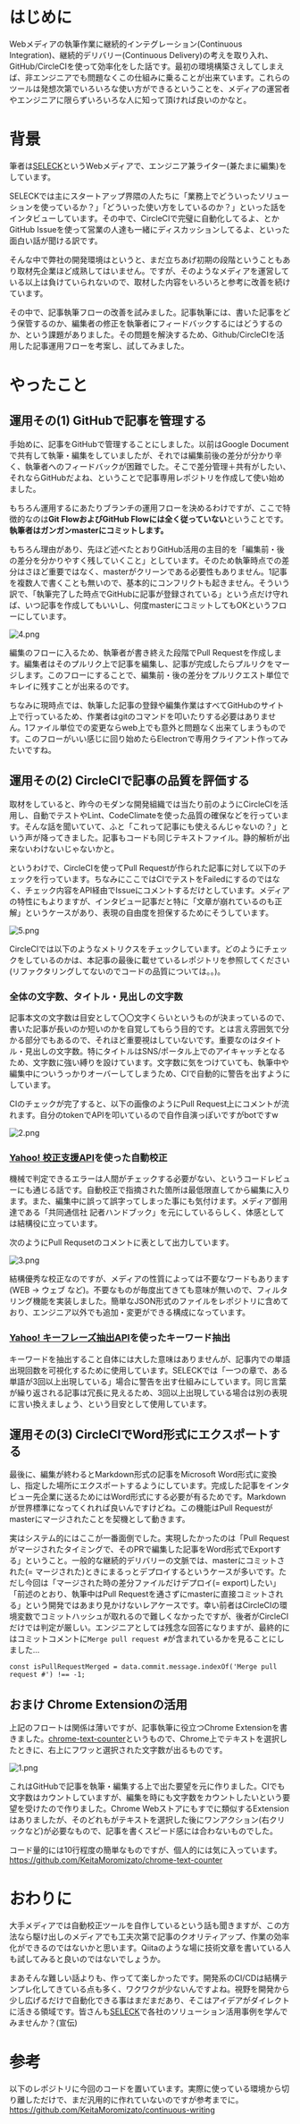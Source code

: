 
# はじめに
Webメディアの執筆作業に継続的インテグレーション(Continuous Integration)、継続的デリバリー(Continuous Delivery)の考えを取り入れ、GitHub/CircleCIを使って効率化をした話です。最初の環境構築さえしてしまえば、非エンジニアでも問題なくこの仕組みに乗ることが出来ています。これらのツールは発想次第でいろいろな使い方ができるということを、メディアの運営者やエンジニアに限らずいろいろな人に知って頂ければ良いのかなと。

# 背景
筆者は[SELECK](https://seleck.cc/top)というWebメディアで、エンジニア兼ライター(兼たまに編集)をしています。

SELECKでは主にスタートアップ界隈の人たちに「業務上でどういったソリューションを使っているか？」「どういった使い方をしているのか？」といった話をインタビューしています。その中で、CircleCIで完璧に自動化してるよ、とかGitHub Issueを使って営業の人達も一緒にディスカッションしてるよ、といった面白い話が聞ける訳です。

そんな中で弊社の開発環境はというと、まだ立ちあげ初期の段階ということもあり取材先企業ほど成熟してはいません。ですが、そのようなメディアを運営している以上は負けていられないので、取材した内容をいろいろと参考に改善を続けています。

その中で、記事執筆フローの改善を試みました。記事執筆には、書いた記事をどう保管するのか、編集者の修正を執筆者にフィードバックするにはどうするのか、という課題がありました。その問題を解決するため、Github/CircleCIを活用した記事運用フローを考案し、試してみました。

# やったこと
## 運用その(1) GitHubで記事を管理する
手始めに、記事をGitHubで管理することにしました。以前はGoogle Documentで共有して執筆・編集をしていましたが、それでは編集前後の差分が分かり辛く、執筆者へのフィードバックが困難でした。そこで差分管理＋共有がしたい、それならGitHubだよね、ということで記事専用レポジトリを作成して使い始めました。

もちろん運用するにあたりブランチの運用フローを決めるわけですが、ここで特徴的なのは**Git FlowおよびGitHub Flowには全く従っていない**ということです。**執筆者はガンガンmasterにコミットします。**

もちろん理由があり、先ほど述べたとおりGitHub活用の主目的を「編集前・後の差分を分かりやすく残していくこと」としています。そのため執筆時点での差分はさほど重要ではなく、masterがクリーンである必要性もありません。1記事を複数人で書くことも無いので、基本的にコンフリクトも起きません。そういう訳で、「執筆完了した時点でGitHubに記事が登録されている」という点だけ守れば、いつ記事を作成してもいいし、何度masterにコミットしてもOKというフローにしています。

![4.png](https://qiita-image-store.s3.amazonaws.com/0/52054/d755792c-9667-38c5-8dfc-ea691f2bdcc1.png)

編集のフローに入るため、執筆者が書き終えた段階でPull Requestを作成します。編集者はそのプルリク上で記事を編集し、記事が完成したらプルリクをマージします。このフローにすることで、編集前・後の差分をプルリクエスト単位でキレイに残すことが出来るのです。

ちなみに現時点では、執筆した記事の登録や編集作業はすべてGitHubのサイト上で行っているため、作業者はgitのコマンドを叩いたりする必要はありません。1ファイル単位での変更ならweb上でも意外と問題なく出来てしまうものです。このフローがいい感じに回り始めたらElectronで専用クライアント作ってみたいですね。

## 運用その(2) CircleCIで記事の品質を評価する
取材をしていると、昨今のモダンな開発組織では当たり前のようにCircleCIを活用し、自動でテストやLint、CodeClimateを使った品質の確保などを行っています。そんな話を聞いていて、ふと「これって記事にも使えるんじゃないの？」という声が降ってきました。記事もコードも同じテキストファイル。静的解析が出来ないわけないじゃないかと。

というわけで、CircleCIを使ってPull Requestが作られた記事に対して以下のチェックを行っています。ちなみにここではCIでテストをFailedにするのではなく、チェック内容をAPI経由でIssueにコメントするだけとしています。メディアの特性にもよりますが、インタビュー記事だと特に「文章が崩れているのも正解」というケースがあり、表現の自由度を担保するためにそうしています。

![5.png](https://qiita-image-store.s3.amazonaws.com/0/52054/0ffc8331-bee3-6d5e-de71-23e276d4b6fc.png)

CircleCIでは以下のようなメトリクスをチェックしています。どのようにチェックをしているのかは、本記事の最後に載せているレポジトリを参照してください(リファクタリングしてないのでコードの品質については。。)。

### 全体の文字数、タイトル・見出しの文字数
記事本文の文字数は目安として〇〇文字くらいというものが決まっているので、書いた記事が長いのか短いのかを自覚してもらう目的です。とは言え雰囲気で分かる部分でもあるので、それほど重要視はしていないです。重要なのはタイトル・見出しの文字数。特にタイトルはSNS/ポータル上でのアイキャッチとなるため、文字数に強い縛りを設けています。文字数に気をつけていても、執筆中や編集中についうっかりオーバーしてしまうため、CIで自動的に警告を出すようにしています。

CIのチェックが完了すると、以下の画像のようにPull Request上にコメントが流れます。自分のtokenでAPIを叩いているので自作自演っぽいですがbotですw

![2.png](https://qiita-image-store.s3.amazonaws.com/0/52054/2e5491c8-97a3-17d5-3736-3cb94591cdda.png)

### [Yahoo! 校正支援API](http://developer.yahoo.co.jp/webapi/jlp/kousei/v1/kousei.html)を使った自動校正

機械で判定できるエラーは人間がチェックする必要がない、というコードレビューにも通じる話です。自動校正で指摘された箇所は最低限直してから編集に入ります。また、編集中に誤って誤字ってしまった事にも気付けます。メディア御用達である「共同通信社 記者ハンドブック」を元にしているらしく、体感としては結構役に立っています。

次のようにPull Requsetのコメントに表として出力しています。

![3.png](https://qiita-image-store.s3.amazonaws.com/0/52054/540f267b-5c00-8c2c-23e0-fb30fa759ef4.png)

結構優秀な校正なのですが、メディアの性質によっては不要なワードもあります(WEB -> ウェブ など)。不要なものが毎度出てきても意味が無いので、フィルタリング機能を実装しました。簡単なJSON形式のファイルをレポジトリに含めており、エンジニア以外でも追加・変更ができる構成になっています。

### [Yahoo! キーフレーズ抽出API](http://developer.yahoo.co.jp/webapi/jlp/keyphrase/v1/extract.html)を使ったキーワード抽出

キーワードを抽出すること自体には大した意味はありませんが、記事内での単語出現回数を可視化するために使用しています。SELECKでは「一つの章で、ある単語が3回以上出現している」場合に警告を出す仕組みにしています。同じ言葉が繰り返される記事は冗長に見えるため、3回以上出現している場合は別の表現に言い換えましょう、という目安として使用しています。

## 運用その(3) CircleCIでWord形式にエクスポートする
最後に、編集が終わるとMarkdown形式の記事をMicrosoft Word形式に変換し、指定した場所にエクスポートするようにしています。完成した記事をインタビュー先企業に送るためにはWord形式にする必要が有るためです。Markdownが世界標準になってくれれば良いんですけどね。この機能はPull Requestがmasterにマージされたことを契機として動きます。

実はシステム的にはここが一番面倒でした。実現したかったのは「Pull Requestがマージされたタイミングで、そのPRで編集した記事をWord形式でExportする」ということ。一般的な継続的デリバリーの文脈では、masterにコミットされた(= マージされた)ときにまるっとデプロイするというケースが多いです。ただし今回は「マージされた時の差分ファイルだけデプロイ(= export)したい」「前述のとおり、執筆中はPull Requestを通さずにmasterに直接コミットされる」という開発ではあまり見かけないレアケースです。幸い前者はCircleCIの環境変数でコミットハッシュが取れるので難しくなかったですが、後者がCircleCIだけでは判定が厳しい。エンジニアとしては残念な回答になりますが、最終的にはコミットコメントに`Merge pull request #`が含まれているかを見ることにしました...

```js:ちょっと残念なコード
const isPullRequestMerged = data.commit.message.indexOf('Merge pull request #') !== -1;
```

## おまけ Chrome Extensionの活用
上記のフロートは関係は薄いですが、記事執筆に役立つChrome Extensionを書きました。[chrome-text-counter](https://chrome.google.com/webstore/detail/chrome-text-counter/ligmilmbglhaeialdpcbcgalhabhlepa?hl=ja)というもので、Chrome上でテキストを選択したときに、右上にフワッと選択された文字数が出るものです。

![1.png](https://qiita-image-store.s3.amazonaws.com/0/52054/9e7705e7-09eb-4201-f0fa-11f55ca714cb.png)

これはGitHubで記事を執筆・編集する上で出た要望を元に作りました。CIでも文字数はカウントしていますが、編集を時にも文字数をカウントしたいという要望を受けたので作りました。Chrome Webストアにもすでに類似するExtensionはありましたが、そのどれもがテキストを選択した後にワンアクション(右クリックなど)が必要なもので、記事を書くスピード感には合わないものでした。

コード量的には10行程度の簡単なものですが、個人的には気に入っています。
https://github.com/KeitaMoromizato/chrome-text-counter

# おわりに
大手メディアでは自動校正ツールを自作しているという話も聞きますが、この方法なら駆け出しのメディアでも工夫次第で記事のクオリティアップ、作業の効率化ができるのではないかと思います。Qiitaのような場に技術文章を書いている人も試してみると良いのではないでしょうか。

まあそんな難しい話よりも、作ってて楽しかったです。開発系のCI/CDは結構テンプレ化してきている点も多く、ワクワクが少ないんですよね。視野を開発から少し広げるだけで自動化できる事はまだまだあり、そこはアイデアがダイレクトに活きる領域です。皆さんも[SELECK](https://seleck.cc/top)で各社のソリューション活用事例を学んでみませんか？(宣伝)

# 参考
以下のレポジトリに今回のコードを置いています。実際に使っている環境から切り離しただけで、まだ汎用的に作れていないのですが参考までに。
https://github.com/KeitaMoromizato/continuous-writing
